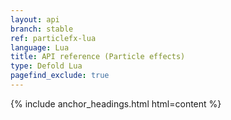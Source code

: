 ```yaml
---
layout: api
branch: stable
ref: particlefx-lua
language: Lua
title: API reference (Particle effects)
type: Defold Lua
pagefind_exclude: true
---
```

{% include anchor_headings.html html=content %}